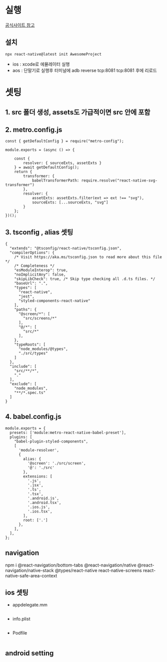 # 실행

[공식사이트 참고](https://reactnative.dev/docs/environment-setup)

## 설치

```
npx react-native@latest init AwesomeProject
```

- ios : xcode로 에뮬레이터 실행
- aos : 단말기로 실행후 터미널에 adb reverse tcp:8081 tcp:8081 후에 리로드

# 셋팅

## 1. src 폴더 생성, assets도 가급적이면 src 안에 포함

## 2. metro.config.js

```
const { getDefaultConfig } = require("metro-config");

module.exports = (async () => {

    const {
        resolver: { sourceExts, assetExts }
    } = await getDefaultConfig();
    return {
        transformer: {
            babelTransformerPath: require.resolve("react-native-svg-transformer")
        },
        resolver: {
            assetExts: assetExts.filter(ext => ext !== "svg"),
            sourceExts: [...sourceExts, "svg"]
        }
    };
})();

```

## 3. tsconfig , alias 셋팅

```
{
  "extends": "@tsconfig/react-native/tsconfig.json",
  "compilerOptions": {
    /* Visit https://aka.ms/tsconfig.json to read more about this file */
    /* Completeness */
    "esModuleInterop": true,
    "noImplicitAny": false,
    "skipLibCheck": true, /* Skip type checking all .d.ts files. */
    "baseUrl": ".",
    "types": [
      "react-native",
      "jest",
      "styled-components-react-native"
    ],
    "paths": {
      "@screen/*": [
        "src/screens/*"
      ],
      "@/*": [
        "src/*"
      ],
    },
    "typeRoots": [
      "node_modules/@types",
      "./src/types"
    ]
  },
  "include": [
    "src/**/*",
    "."
  ],
  "exclude": [
    "node_modules",
    "**/*.spec.ts"
  ]
}
```

## 4. babel.config.js

```
module.exports = {
  presets: ['module:metro-react-native-babel-preset'],
  plugins: [
    "babel-plugin-styled-components",
    [
      'module-resolver',
      {
        alias: {
          '@screen': './src/screen',
          '@': './src'
        },
        extensions: [
          '.js',
          '.jsx',
          '.ts',
          '.tsx',
          '.android.js',
          '.android.tsx',
          '.ios.js',
          '.ios.tsx',
        ],
        root: ['.']
      },
    ],
  ],
};

```

## navigation

npm i @react-navigation/bottom-tabs @react-navigation/native @react-navigation/native-stack @types/react-native react-native-screens react-native-safe-area-context

## ios 셋팅

- appdelegate.mm

```

```

- info.plist

```

```

- Podfile

```

```

## android setting
